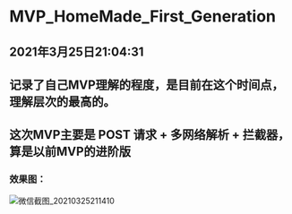 # MVP_HomeMade_First_Generation
## 2021年3月25日21:04:31
## 记录了自己MVP理解的程度，是目前在这个时间点，理解层次的最高的。
## 这次MVP主要是 POST 请求 + 多网络解析 + 拦截器，算是以前MVP的进阶版
### 效果图：
![微信截图_20210325211410](https://user-images.githubusercontent.com/70384877/112478676-313ff380-8daf-11eb-9c97-3252df8a9d75.png)


